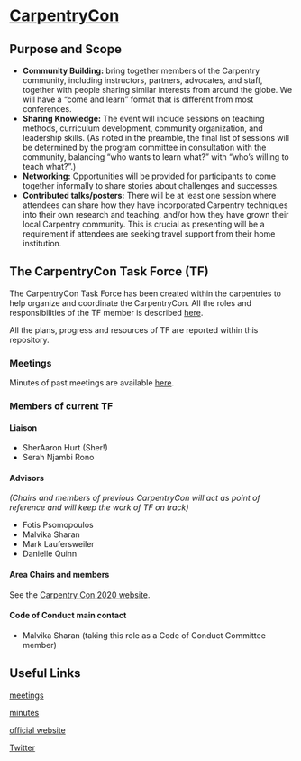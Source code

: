 # [CarpentryCon](https://carpentrycon.org/)

## Purpose and Scope
- **Community Building:** bring together members of the Carpentry community, including instructors, partners, advocates, and staff, together with people sharing similar interests from around the globe. We will have a “come and learn” format that is different from most conferences.
- **Sharing Knowledge:** The event will include sessions on teaching methods, curriculum development, community organization, and leadership skills. (As noted in the preamble, the final list of sessions will be determined by the program committee in consultation with the community, balancing “who wants to learn what?” with “who’s willing to teach what?”.)
- **Networking:** Opportunities will be provided for participants to come together informally to share stories about challenges and successes.
- **Contributed talks/posters:** There will be at least one session where attendees can share how they have incorporated Carpentry techniques into their own research and teaching, and/or how they have grown their local Carpentry community. This is crucial as presenting will be a requirement if attendees are seeking travel support from their home institution.

## The CarpentryCon Task Force (TF)

The CarpentryCon Task Force has been created within the carpentries to help organize and coordinate the CarpentryCon. All the roles and responsibilities of the TF member is described [here](https://github.com/carpentries/carpentrycon/blob/master/roles_and_responsibilities.md).

All the plans, progress and resources of TF are reported within this repository.

### Meetings
Minutes of past meetings are available [here](minutes).

### Members of current TF

#### Liaison

* SherAaron Hurt (Sher!)
* Serah Njambi Rono

#### Advisors 

*(Chairs and members of previous CarpentryCon will act as point of reference and will keep the work of TF on track)*

* Fotis Psomopoulos
* Malvika Sharan
* Mark Laufersweiler
* Danielle Quinn

#### Area Chairs and members

See the [Carpentry Con 2020 website](https://2020.carpentrycon.org/).

#### Code of Conduct main contact

- Malvika Sharan (taking this role as a Code of Conduct Committee member)

## Useful Links

[meetings](https://pad.carpentries.org/2020carpentrycontaskforce)

[minutes](https://github.com/carpentries/carpentrycon/tree/master/Minutes)

[official website](https://carpentrycon.org/)

[Twitter](https://twitter.com/carpentrycon)
